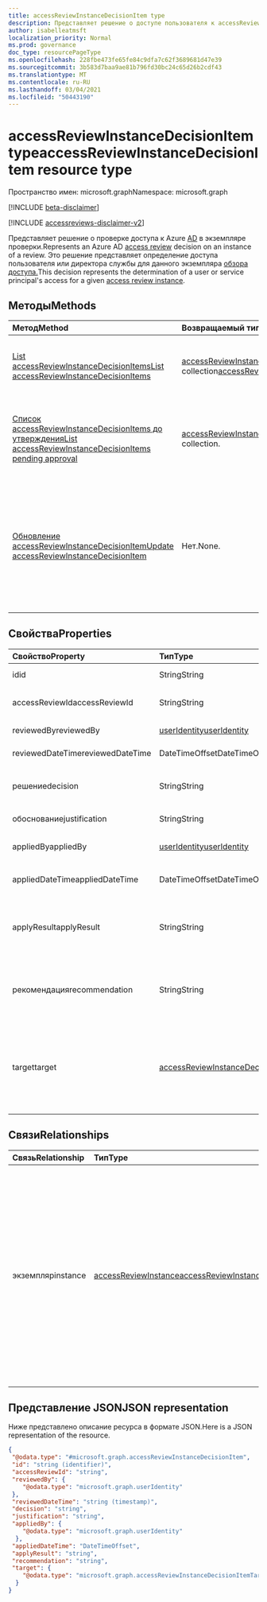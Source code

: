 ```yaml
---
title: accessReviewInstanceDecisionItem type
description: Представляет решение о доступе пользователя к accessReviewInstance.
author: isabelleatmsft
localization_priority: Normal
ms.prod: governance
doc_type: resourcePageType
ms.openlocfilehash: 228fbe473fe65fe84c9dfa7c62f3689681d47e39
ms.sourcegitcommit: 3b583d7baa9ae81b796fd30bc24c65d26b2cdf43
ms.translationtype: MT
ms.contentlocale: ru-RU
ms.lasthandoff: 03/04/2021
ms.locfileid: "50443190"
---
```

# <a name="accessreviewinstancedecisionitem-resource-type"></a><span data-ttu-id="24009-103">accessReviewInstanceDecisionItem type</span><span class="sxs-lookup"><span data-stu-id="24009-103">accessReviewInstanceDecisionItem resource type</span></span>

<span data-ttu-id="24009-104">Пространство имен: microsoft.graph</span><span class="sxs-lookup"><span data-stu-id="24009-104">Namespace: microsoft.graph</span></span>

[!INCLUDE [beta-disclaimer](../../includes/beta-disclaimer.md)]

[!INCLUDE [accessreviews-disclaimer-v2](../../includes/accessreviews-disclaimer-v2.md)]

<span data-ttu-id="24009-105">Представляет решение о проверке доступа к Azure [AD](accessreviewsv2-root.md) в экземпляре проверки.</span><span class="sxs-lookup"><span data-stu-id="24009-105">Represents an Azure AD [access review](accessreviewsv2-root.md) decision on an instance of a review.</span></span> <span data-ttu-id="24009-106">Это решение представляет определение доступа пользователя или директора службы для данного экземпляра [обзора доступа.](accessreviewinstance.md)</span><span class="sxs-lookup"><span data-stu-id="24009-106">This decision represents the determination of a user or service principal's access for a given [access review instance](accessreviewinstance.md).</span></span>

## <a name="methods"></a><span data-ttu-id="24009-107">Методы</span><span class="sxs-lookup"><span data-stu-id="24009-107">Methods</span></span>

| <span data-ttu-id="24009-108">Метод</span><span class="sxs-lookup"><span data-stu-id="24009-108">Method</span></span> | <span data-ttu-id="24009-109">Возвращаемый тип</span><span class="sxs-lookup"><span data-stu-id="24009-109">Return Type</span></span> | <span data-ttu-id="24009-110">Описание</span><span class="sxs-lookup"><span data-stu-id="24009-110">Description</span></span> |
|:---------------|:--------|:----------|
|[<span data-ttu-id="24009-111">List accessReviewInstanceDecisionItems</span><span class="sxs-lookup"><span data-stu-id="24009-111">List accessReviewInstanceDecisionItems</span></span>](../api/accessreviewinstancedecisionitem-list.md) | <span data-ttu-id="24009-112">[accessReviewInstanceDecisionItem](accessreviewinstancedecisionitem.md) collection</span><span class="sxs-lookup"><span data-stu-id="24009-112">[accessReviewInstanceDecisionItem](accessreviewinstancedecisionitem.md) collection</span></span> | <span data-ttu-id="24009-113">Списки всех accessReviewInstanceDecisionItem для определенного accessReviewInstance.</span><span class="sxs-lookup"><span data-stu-id="24009-113">Lists every accessReviewInstanceDecisionItem for a specific accessReviewInstance.</span></span> |
|[<span data-ttu-id="24009-114">Список accessReviewInstanceDecisionItems до утверждения</span><span class="sxs-lookup"><span data-stu-id="24009-114">List accessReviewInstanceDecisionItems pending approval</span></span>](../api/accessreviewinstancedecisionitem-listpendingapproval.md) | <span data-ttu-id="24009-115">[accessReviewInstanceDecisionItem.](accessreviewinstancedecisionitem.md)</span><span class="sxs-lookup"><span data-stu-id="24009-115">[accessReviewInstanceDecisionItem](accessreviewinstancedecisionitem.md) collection.</span></span> | <span data-ttu-id="24009-116">Получите все accessReviewInstanceDecisionItems, назначенные вызываемой пользователю, для определенного accessReviewInstance.</span><span class="sxs-lookup"><span data-stu-id="24009-116">Get all accessReviewInstanceDecisionItems assigned to the calling user, for a specific accessReviewInstance.</span></span> |
|[<span data-ttu-id="24009-117">Обновление accessReviewInstanceDecisionItem</span><span class="sxs-lookup"><span data-stu-id="24009-117">Update accessReviewInstanceDecisionItem</span></span>](../api/accessreviewinstancedecisionitem-update.md) | <span data-ttu-id="24009-118">Нет.</span><span class="sxs-lookup"><span data-stu-id="24009-118">None.</span></span> | <span data-ttu-id="24009-119">Для любого accessReviewInstanceDecisionItems, на который вызывается пользователь, на который назначен рецензент, вызывающий пользователь может записать решение, заплатив объект решения.</span><span class="sxs-lookup"><span data-stu-id="24009-119">For any accessReviewInstanceDecisionItems that the calling user is assigned a reviewer on, calling user can record a decision by patching the decision object.</span></span> |

## <a name="properties"></a><span data-ttu-id="24009-120">Свойства</span><span class="sxs-lookup"><span data-stu-id="24009-120">Properties</span></span>
| <span data-ttu-id="24009-121">Свойство</span><span class="sxs-lookup"><span data-stu-id="24009-121">Property</span></span> | <span data-ttu-id="24009-122">Тип</span><span class="sxs-lookup"><span data-stu-id="24009-122">Type</span></span> |  <span data-ttu-id="24009-123">Описание</span><span class="sxs-lookup"><span data-stu-id="24009-123">Description</span></span> |
| :---------------| :---- | :---------- |
| <span data-ttu-id="24009-124">id</span><span class="sxs-lookup"><span data-stu-id="24009-124">id</span></span> | <span data-ttu-id="24009-125">String</span><span class="sxs-lookup"><span data-stu-id="24009-125">String</span></span> | <span data-ttu-id="24009-126">Идентификатор решения.</span><span class="sxs-lookup"><span data-stu-id="24009-126">The identifier of the decision.</span></span> |
| <span data-ttu-id="24009-127">accessReviewId</span><span class="sxs-lookup"><span data-stu-id="24009-127">accessReviewId</span></span> | <span data-ttu-id="24009-128">String</span><span class="sxs-lookup"><span data-stu-id="24009-128">String</span></span> | <span data-ttu-id="24009-129">Идентификатор родителя accessReviewInstance.</span><span class="sxs-lookup"><span data-stu-id="24009-129">The identifier of the accessReviewInstance parent.</span></span> |
| <span data-ttu-id="24009-130">reviewedBy</span><span class="sxs-lookup"><span data-stu-id="24009-130">reviewedBy</span></span> | [<span data-ttu-id="24009-131">userIdentity</span><span class="sxs-lookup"><span data-stu-id="24009-131">userIdentity</span></span>](useridentity.md) | <span data-ttu-id="24009-132">Идентификатор рецензента.</span><span class="sxs-lookup"><span data-stu-id="24009-132">The identifier of the reviewer.</span></span> |
| <span data-ttu-id="24009-133">reviewedDateTime</span><span class="sxs-lookup"><span data-stu-id="24009-133">reviewedDateTime</span></span> | <span data-ttu-id="24009-134">DateTimeOffset</span><span class="sxs-lookup"><span data-stu-id="24009-134">DateTimeOffset</span></span> | <span data-ttu-id="24009-135">DateTime при просмотре.</span><span class="sxs-lookup"><span data-stu-id="24009-135">The DateTime when the review occurred.</span></span> |
| <span data-ttu-id="24009-136">решение</span><span class="sxs-lookup"><span data-stu-id="24009-136">decision</span></span> | <span data-ttu-id="24009-137">String</span><span class="sxs-lookup"><span data-stu-id="24009-137">String</span></span> | <span data-ttu-id="24009-138">Результат проверки.</span><span class="sxs-lookup"><span data-stu-id="24009-138">Result of the review.</span></span> <span data-ttu-id="24009-139">Возможные значения: `Approve` `Deny` , , или `NotReviewed` `DontKnow` .</span><span class="sxs-lookup"><span data-stu-id="24009-139">Possible values: `Approve`, `Deny`, `NotReviewed`, or `DontKnow`.</span></span> |
| <span data-ttu-id="24009-140">обоснование</span><span class="sxs-lookup"><span data-stu-id="24009-140">justification</span></span> | <span data-ttu-id="24009-141">String</span><span class="sxs-lookup"><span data-stu-id="24009-141">String</span></span> | <span data-ttu-id="24009-142">Обоснование решения по пересмотру.</span><span class="sxs-lookup"><span data-stu-id="24009-142">The review decision justification.</span></span> |
| <span data-ttu-id="24009-143">appliedBy</span><span class="sxs-lookup"><span data-stu-id="24009-143">appliedBy</span></span> | [<span data-ttu-id="24009-144">userIdentity</span><span class="sxs-lookup"><span data-stu-id="24009-144">userIdentity</span></span>](useridentity.md) | <span data-ttu-id="24009-145">Идентификатор пользователя, который применил решение.</span><span class="sxs-lookup"><span data-stu-id="24009-145">The identifier of the user who applied the decision.</span></span> |
| <span data-ttu-id="24009-146">appliedDateTime</span><span class="sxs-lookup"><span data-stu-id="24009-146">appliedDateTime</span></span> | <span data-ttu-id="24009-147">DateTimeOffset</span><span class="sxs-lookup"><span data-stu-id="24009-147">DateTimeOffset</span></span> | <span data-ttu-id="24009-148">DateTime, когда было применено решение об утверждении.</span><span class="sxs-lookup"><span data-stu-id="24009-148">The DateTime when the approval decision was applied.</span></span> |
| <span data-ttu-id="24009-149">applyResult</span><span class="sxs-lookup"><span data-stu-id="24009-149">applyResult</span></span> | <span data-ttu-id="24009-150">String</span><span class="sxs-lookup"><span data-stu-id="24009-150">String</span></span> | <span data-ttu-id="24009-151">Результат применения решения.</span><span class="sxs-lookup"><span data-stu-id="24009-151">The result of applying the decision.</span></span> <span data-ttu-id="24009-152">Возможные значения: `NotApplied` , , , , или `Success` `Failed` `NotFound` `NotSupported` .</span><span class="sxs-lookup"><span data-stu-id="24009-152">Possible values: `NotApplied`, `Success`, `Failed`, `NotFound`, or `NotSupported`.</span></span> |
| <span data-ttu-id="24009-153">рекомендация</span><span class="sxs-lookup"><span data-stu-id="24009-153">recommendation</span></span> | <span data-ttu-id="24009-154">String</span><span class="sxs-lookup"><span data-stu-id="24009-154">String</span></span> | <span data-ttu-id="24009-155">Сгенерированная системой рекомендация для принятия решения об утверждении.</span><span class="sxs-lookup"><span data-stu-id="24009-155">A system-generated recommendation for the approval decision.</span></span> <span data-ttu-id="24009-156">Возможные значения: `Approve` `Deny` , или `NotAvailable` .</span><span class="sxs-lookup"><span data-stu-id="24009-156">Possible values: `Approve`, `Deny`, or `NotAvailable`.</span></span>  |
| <span data-ttu-id="24009-157">target</span><span class="sxs-lookup"><span data-stu-id="24009-157">target</span></span> | [<span data-ttu-id="24009-158">accessReviewInstanceDecisionItemTarget</span><span class="sxs-lookup"><span data-stu-id="24009-158">accessReviewInstanceDecisionItemTarget</span></span>](accessreviewinstancedecisionitemtarget.md)  | <span data-ttu-id="24009-159">Цель этого конкретного решения.</span><span class="sxs-lookup"><span data-stu-id="24009-159">The target of this specific decision.</span></span> <span data-ttu-id="24009-160">Целевые показатели принятия решений могут быть разных типов , каждый из которых имеет свои собственные свойства.</span><span class="sxs-lookup"><span data-stu-id="24009-160">Decision targets can be of different types – each one with its own specific properties.</span></span> <span data-ttu-id="24009-161">См. [accessReviewInstanceDecisionItemTarget](accessreviewinstancedecisionitemtarget.md).</span><span class="sxs-lookup"><span data-stu-id="24009-161">See [accessReviewInstanceDecisionItemTarget](accessreviewinstancedecisionitemtarget.md).</span></span> |

## <a name="relationships"></a><span data-ttu-id="24009-162">Связи</span><span class="sxs-lookup"><span data-stu-id="24009-162">Relationships</span></span>

| <span data-ttu-id="24009-163">Связь</span><span class="sxs-lookup"><span data-stu-id="24009-163">Relationship</span></span> | <span data-ttu-id="24009-164">Тип</span><span class="sxs-lookup"><span data-stu-id="24009-164">Type</span></span>   |<span data-ttu-id="24009-165">Описание</span><span class="sxs-lookup"><span data-stu-id="24009-165">Description</span></span>|
|:---------------|:--------|:----------|
| <span data-ttu-id="24009-166">экземпляр</span><span class="sxs-lookup"><span data-stu-id="24009-166">instance</span></span> |[<span data-ttu-id="24009-167">accessReviewInstance</span><span class="sxs-lookup"><span data-stu-id="24009-167">accessReviewInstance</span></span>](accessreviewinstance.md) | <span data-ttu-id="24009-168">Существует точно один accessReviewInstance, связанный с каждым решением.</span><span class="sxs-lookup"><span data-stu-id="24009-168">There is exactly one accessReviewInstance associated with each decision.</span></span> <span data-ttu-id="24009-169">Экземпляр является родителем элемента решения, представляющего повторение проверки доступа, на которое принимается решение.</span><span class="sxs-lookup"><span data-stu-id="24009-169">The instance is the parent of the decision item, representing the recurrence of the access review the decision is made on.</span></span> |


## <a name="json-representation"></a><span data-ttu-id="24009-170">Представление JSON</span><span class="sxs-lookup"><span data-stu-id="24009-170">JSON representation</span></span>

<span data-ttu-id="24009-171">Ниже представлено описание ресурса в формате JSON.</span><span class="sxs-lookup"><span data-stu-id="24009-171">Here is a JSON representation of the resource.</span></span>

<!-- {
  "blockType": "resource",
  "keyProperty": "id",
  "@odata.type": "microsoft.graph.accessReviewInstanceDecisionItem",
  "openType": true
}
-->

```json
{
 "@odata.type": "#microsoft.graph.accessReviewInstanceDecisionItem",
 "id": "string (identifier)",
 "accessReviewId": "string",
 "reviewedBy": {
    "@odata.type": "microsoft.graph.userIdentity"
 },
 "reviewedDateTime": "string (timestamp)",
 "decision": "string",
 "justification": "string",
 "appliedBy": {
    "@odata.type": "microsoft.graph.userIdentity"
  },
 "appliedDateTime": "DateTimeOffset",
 "applyResult": "string",
 "recommendation": "string",
 "target": {
    "@odata.type": "microsoft.graph.accessReviewInstanceDecisionItemTarget"
  }
}
```

<!--
{
  "type": "#page.annotation",
  "description": "accessReviewInstanceDecisionItem resource",
  "keywords": "",
  "section": "documentation",
  "tocPath": "",
  "suppressions": []
}
-->
